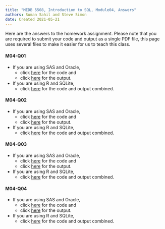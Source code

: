 ```yaml
---
title: "MEDB 5508, Introduction to SQL, Module04, Answers"
authors: Suman Sahil and Steve Simon
date: Created 2021-05-21
---
```


Here are the answers to the homework assignment. Please note that you are required to submit your code and output as a single PDF file, this page uses several files to make it easier for us to teach this class.

#### M04-Q01

+ If you are using SAS and Oracle,
  + click [here][m04q01a] for the code and
  + click [here][m04q01b] for the output.
+ If you are using R and SQLite,
  + click [here][m04q01c] for the code and output combined.

#### M04-Q02

+ If you are using SAS and Oracle,
  + click [here][m04q02a] for the code and
  + click [here][m04q02b] for the output.
+ If you are using R and SQLite,
  + click [here][m04q02c] for the code and output combined.

#### M04-Q03

+ If you are using SAS and Oracle,
  + click [here][m04q03a] for the code and
  + click [here][m04q03b] for the output.
+ If you are using R and SQLite,
  + click [here][m04q03c] for the code and output combined.

#### M04-Q04

+ If you are using SAS and Oracle,
  + click [here][m04q04a] for the code and
  + click [here][m04q04b] for the output.
+ If you are using R and SQLite,
  + click [here][m04q04c] for the code and output combined.

[m04q01a]: https://github.com/pmean/introduction-to-sql/blob/master/src/m04-q01-simon-sas-oracle.sas
[m04q02a]: https://github.com/pmean/introduction-to-sql/blob/master/src/m04-q02-simon-sas-oracle.sas
[m04q03a]: https://github.com/pmean/introduction-to-sql/blob/master/src/m04-q03-simon-sas-oracle.sas
[m04q04a]: https://github.com/pmean/introduction-to-sql/blob/master/src/m04-q04-simon-sas-oracle.sas

[m04q01b]: https://github.com/pmean/introduction-to-sql/blob/master/results/m04-q01-simon-sas-oracle.pdf
[m04q02b]: https://github.com/pmean/introduction-to-sql/blob/master/results/m04-q02-simon-sas-oracle.pdf
[m04q03b]: https://github.com/pmean/introduction-to-sql/blob/master/results/m04-q03-simon-sas-oracle.pdf
[m04q04b]: https://github.com/pmean/introduction-to-sql/blob/master/results/m04-q04-simon-sas-oracle.pdf

[m04q01c]: https://github.com/pmean/introduction-to-sql/blob/master/results/m04-q01-simon-r-sqlite.pdf
[m04q02c]: https://github.com/pmean/introduction-to-sql/blob/master/results/m04-q02-simon-r-sqlite.pdf
[m04q03c]: https://github.com/pmean/introduction-to-sql/blob/master/results/m04-q03-simon-r-sqlite.pdf
[m04q04c]: https://github.com/pmean/introduction-to-sql/blob/master/results/m04-q04-simon-r-sqlite.pdf
